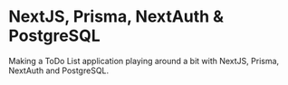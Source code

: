 # NextJS, Prisma, NextAuth & PostgreSQL

Making a ToDo List application playing around a bit with NextJS, Prisma, NextAuth and PostgreSQL.
